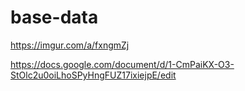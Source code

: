 # base-data
https://imgur.com/a/fxngmZj

https://docs.google.com/document/d/1-CmPaiKX-O3-StOlc2u0oiLhoSPyHngFUZ17ixiejpE/edit
